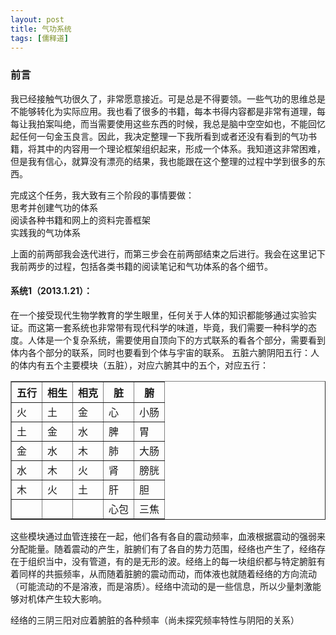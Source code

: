 ```yaml
---
layout: post
title: 气功系统
tags: [儒释道]
---
```

### 前言

我已经接触气功很久了，非常愿意接近。可是总是不得要领。一些气功的思维总是不能够转化为实际应用。我也看了很多的书籍，每本书得内容都是非常有道理，每每让我拍案叫绝，而当需要使用这些东西的时候，我总是脑中空空如也，不能回忆起任何一句金玉良言。因此，我决定整理一下我所看到或者还没有看到的气功书籍，将其中的内容用一个理论框架组织起来，形成一个体系。我知道这非常困难，但是我有信心，就算没有漂亮的结果，我也能跟在这个整理的过程中学到很多的东西。

完成这个任务，我大致有三个阶段的事情要做：  
思考并创建气功的体系  
阅读各种书籍和网上的资料完善框架  
实践我的气功体系  

上面的前两部我会迭代进行，而第三步会在前两部结束之后进行。我会在这里记下我前两步的过程，包括各类书籍的阅读笔记和气功体系的各个细节。

#### 系统1（2013.1.21）：

在一个接受现代生物学教育的学生眼里，任何关于人体的知识都能够通过实验实证。而这第一套系统也非常带有现代科学的味道，毕竟，我们需要一种科学的态度。人体是一个复杂系统，需要使用自顶向下的方式联系的看各个部分，需要看到体内各个部分的联系，同时也要看到个体与宇宙的联系。
五脏六腑阴阳五行：人的体内有五个主要模块（五脏），对应六腑其中的五个，对应五行：

<table border="1"><tbody><tr><th>五行</th><th>相生</th><th>相克</th><th>脏</th><th>腑</th></tr><tr><td>火</td><td>土</td><td>金</td><td>心</td><td>小肠</td></tr><tr><td>土</td><td>金</td><td>水</td><td>脾</td><td>胃</td></tr><tr><td>金</td><td>水</td><td>木</td><td>肺</td><td>大肠</td></tr><tr><td>水</td><td>木</td><td>火</td><td>肾</td><td>膀胱</td></tr><tr><td>木</td><td>火</td><td>土</td><td>肝</td><td>胆</td></tr><tr><td><br/></td><td><br/></td><td><br/></td><td>心包</td><td>三焦</td></tr></tbody></table>

这些模块通过血管连接在一起，他们各有各自的震动频率，血液根据震动的强弱来分配能量。随着震动的产生，脏腑们有了各自的势力范围，经络也产生了，经络存在于组织当中，没有管道，有的是无形的波。经络上的每一块组织都与特定腑脏有着同样的共振频率，从而随着脏腑的震动而动，而体液也就随着经络的方向流动（可能流动的不是溶液，而是溶质）。经络中流动的是一些信息，所以少量刺激能够对机体产生较大影响。

经络的三阴三阳对应着腑脏的各种频率（尚未探究频率特性与阴阳的关系）

